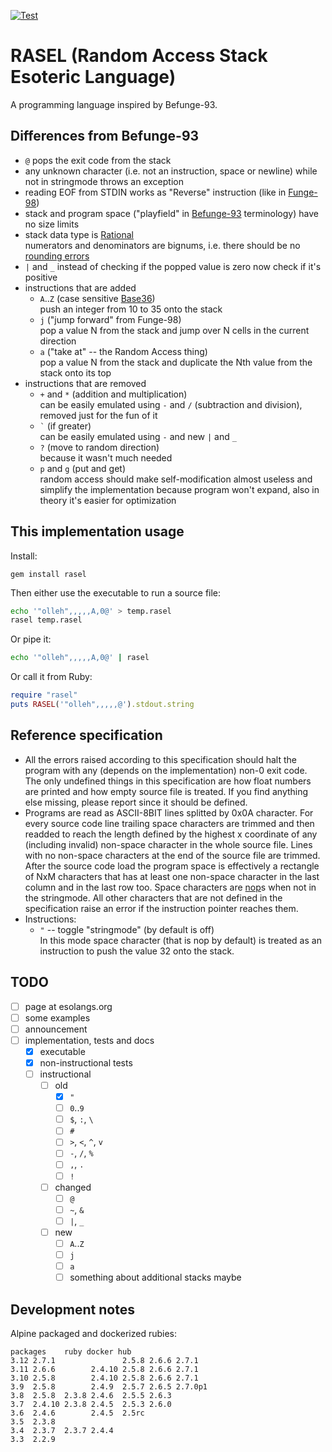 [![Test](https://github.com/Nakilon/rasel/workflows/.github/workflows/test.yaml/badge.svg)](https://github.com/Nakilon/rasel/actions)

# RASEL (Random Access Stack Esoteric Language)

A programming language inspired by Befunge-93.

## Differences from Befunge-93

* `@` pops the exit code from the stack
* any unknown character (i.e. not an instruction, space or newline) while not in stringmode throws an exception
* reading EOF from STDIN works as "Reverse" instruction (like in [Funge-98](https://github.com/catseye/Funge-98))
* stack and program space ("playfield" in [Befunge-93](https://github.com/catseye/Befunge-93) terminology) have no size limits
* stack data type is [Rational](https://en.wikipedia.org/wiki/Rational_data_type)  
  numerators and denominators are bignums, i.e. there should be no [rounding errors](https://en.wikipedia.org/wiki/Round-off_error)
* `|` and `_` instead of checking if the popped value is zero now check if it's positive
* instructions that are added
  * `A`..`Z` (case sensitive [Base36](https://en.wikipedia.org/wiki/Base36))  
    push an integer from 10 to 35 onto the stack
  * `j` ("jump forward" from Funge-98)  
    pop a value N from the stack and jump over N cells in the current direction
  * `a` ("take at" -- the Random Access thing)  
    pop a value N from the stack and duplicate the Nth value from the stack onto its top
* instructions that are removed
  * `+` and `*` (addition and multiplication)  
    can be easily emulated using `-` and `/` (subtraction and division), removed just for the fun of it
  * `` ` `` (if greater)  
    can be easily emulated using `-` and new `|` and `_`
  * `?` (move to random direction)  
    because it wasn't much needed
  * `p` and `g` (put and get)  
    random access should make self-modification almost useless and simplify the implementation because program won't expand, also in theory it's easier for optimization

## This implementation usage

Install:
```
gem install rasel
```
Then either use the executable to run a source file:
```bash
echo '"olleh",,,,,A,0@' > temp.rasel
rasel temp.rasel
```
Or pipe it:
```bash
echo '"olleh",,,,,A,0@' | rasel
```
Or call it from Ruby:
```ruby
require "rasel"
puts RASEL('"olleh",,,,,@').stdout.string
```

## Reference specification

* All the errors raised according to this specification should halt the program with any (depends on the implementation) non-0 exit code. The only undefined things in this specification are how float numbers are printed and how empty source file is treated. If you find anything else missing, please report since it should be defined.
* Programs are read as ASCII-8BIT lines splitted by 0x0A character. For every source code line trailing space characters are trimmed and then readded to reach the length defined by the highest x coordinate of any (including invalid) non-space character in the whole source file. Lines with no non-space characters at the end of the source file are trimmed. After the source code load the program space is effectively a rectangle of NxM characters that has at least one non-space character in the last column and in the last row too. Space characters are [nop](https://en.wikipedia.org/wiki/NOP_(code))s when not in the stringmode. All other characters that are not defined in the specification raise an error if the instruction pointer reaches them.
* Instructions:
  * `"` -- toggle "stringmode" (by default is off)  
    In this mode space character (that is nop by default) is treated as an instruction to push the value 32 onto the stack.

## TODO

- [ ] page at esolangs.org
- [ ] some examples
- [ ] announcement
- [ ] implementation, tests and docs
  - [x] executable
  - [x] non-instructional tests
  - [ ] instructional
    - [ ] old
      - [x] `"`
      - [ ] `0`..`9`
      - [ ] `$`, `:`, `\`
      - [ ] `#`
      - [ ] `>`, `<`, `^`, `v`
      - [ ] `-`, `/`, `%`
      - [ ] `,`, `.`
      - [ ] `!`
    - [ ] changed
      - [ ] `@`
      - [ ] `~`, `&`
      - [ ] `|`, `_`
    - [ ] new
      - [ ] `A`..`Z`
      - [ ] `j`
      - [ ] `a`
      - [ ] something about additional stacks maybe

## Development notes

Alpine packaged and dockerized rubies:

    packages    ruby docker hub
    3.12 2.7.1               2.5.8 2.6.6 2.7.1
    3.11 2.6.6        2.4.10 2.5.8 2.6.6 2.7.1
    3.10 2.5.8        2.4.10 2.5.8 2.6.6 2.7.1
    3.9  2.5.8        2.4.9  2.5.7 2.6.5 2.7.0p1
    3.8  2.5.8  2.3.8 2.4.6  2.5.5 2.6.3
    3.7  2.4.10 2.3.8 2.4.5  2.5.3 2.6.0
    3.6  2.4.6        2.4.5  2.5rc
    3.5  2.3.8
    3.4  2.3.7  2.3.7 2.4.4
    3.3  2.2.9
